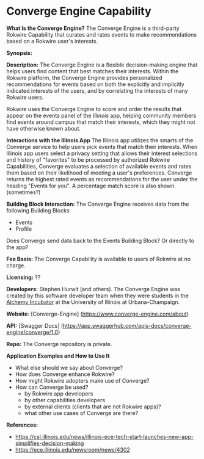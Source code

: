 # Converge Engine Capability


**What Is the Converge Engine?** The Converge Engine is a third-party Rokwire Capability that curates and rates events to make recommendations based on a Rokwire user's interests. 


**Synopsis:** 
	
**Description:** The Converge Engine is a flexible decision-making engine that helps users find content that best matches their interests. Within the Rokwire platform, the Converge Engine provides personalized recommendations for events based on both the explicitly and implicitly indicated interests of the users, and by correlating the interests of many Rokwire users.

Rokwire uses the Converge Engine to score and order the results that appear on the events panel of the *Illinois* app, helping community members find events around campus that match their interests, which they might not have otherwise known about. 

**Interactions with the Illinois App**
The Illinois app utilizes the smarts of the Converge service to help users pick events that match their interests. When Illinois app users select a privacy setting that allows their interest selections and history of "favorites" to be processed by authorized Rokwire Capabilities, Converge evaluates  a selection of available events and rates them based on their likelihood of meeting a user's preferences. Converge returns the highest rated events as recommendations for the user under the heading "Events for you". A percentage match score is also shown. (sometimes?)

**Building Block Interaction:** The Converge Engine receives data from the following Building Blocks:
- Events
- Profile

Does Converge send data back to the Events Building Block? Or directly to the app?

**Fee Basis:** The Converge Capability is available to users of Rokwire at no charge.

**Licensing:** ??

**Developers:** Stephen Hurwit (and others). The Converge Engine was created by this software developer team when they were students in the [Alchemy Incubator](https://alchemyfoundry.com/) at the University of Illinois at Urbana-Champaign.

**Website**: [Converge-Engine] (https://www.converge-engine.com/about)

**API:** [Swagger Docs] (https://app.swaggerhub.com/apis-docs/converge-engine/converge/1.0)

**Repo:** The Converge repository is private.

**Application Examples and How to Use It**
- What else should we say about Converge?
- How does Converge enhance Rokwire?
- How might Rokwire adopters make use of Converge?
- How can Converge be used? 
	- by Rokwire app developers
	- by other capabilities developers
	- by external clients (clients that are not Rokwire apps)?
	- what other use cases of Converge are there?



**References:**
- https://csl.illinois.edu/news/illinois-ece-tech-start-launches-new-app-simplifies-decision-making
- https://ece.illinois.edu/newsroom/news/4302


